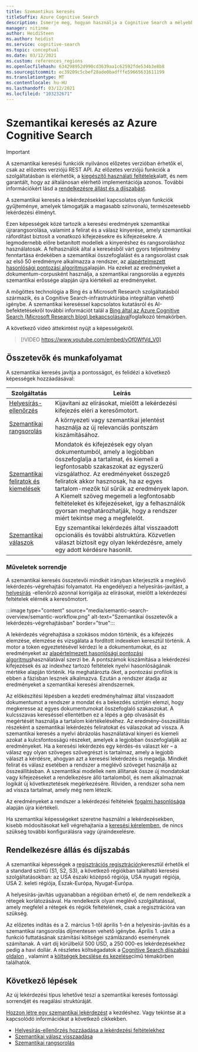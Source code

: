 ```yaml
---
title: Szemantikus keresés
titleSuffix: Azure Cognitive Search
description: Ismerje meg, hogyan használja a Cognitive Search a mélyebb tanulási szemantikai keresési modelleket a Bingből, hogy a keresési eredmények intuitívabbak legyenek.
manager: nitinme
author: HeidiSteen
ms.author: heidist
ms.service: cognitive-search
ms.topic: conceptual
ms.date: 03/12/2021
ms.custom: references_regions
ms.openlocfilehash: 634298952d990cd3639aa1c62592fde534b3e8b8
ms.sourcegitcommit: ec39209c5cbef28ade0badfffe59665631611199
ms.translationtype: MT
ms.contentlocale: hu-HU
ms.lasthandoff: 03/12/2021
ms.locfileid: "103232671"
---
```

# <a name="semantic-search-in-azure-cognitive-search"></a>Szemantikai keresés az Azure Cognitive Search

> [!IMPORTANT]
> A szemantikai keresési funkciók nyilvános előzetes verzióban érhetők el, csak az előzetes verziójú REST API. Az előzetes verziójú funkciók a szolgáltatásban is elérhetők, a [kiegészítő használati feltételek](https://azure.microsoft.com/support/legal/preview-supplemental-terms/)alatt, és nem garantált, hogy az általánosan elérhető implementációja azonos. További információkért lásd a [rendelkezésre állást és a díjszabást](semantic-search-overview.md#availability-and-pricing).

A szemantikai keresés a lekérdezésekkel kapcsolatos olyan funkciók gyűjteménye, amelyek támogatják a magasabb színvonalú, természetesebb lekérdezési élményt. 

Ezen képességek közé tartozik a keresési eredmények szemantikai újrarangsorolása, valamint a felirat és a válasz kinyerése, amely szemantikai ráfordítást biztosít a vonatkozó kifejezésekre és kifejezésekre. A legmodernebb előre betanított modellek a kinyeréshez és rangsoroláshoz használatosak. A felhasználók által a keresésből várt gyors teljesítmény fenntartása érdekében a szemantikai összefoglalást és a rangsorolást csak az első 50 eredményre alkalmazza a rendszer, az [alapértelmezett hasonlósági pontozási algoritmus](index-similarity-and-scoring.md#similarity-ranking-algorithms)alapján. Ha ezeket az eredményeket a dokumentum-corpusként használja, a szemantikai rangsorolás a egyezés szemantikai erőssége alapján újra kiértékeli az eredményeket.

A mögöttes technológia a Bing és a Microsoft Research szolgáltatásból származik, és a Cognitive Search-infrastruktúrába integráltan vehető igénybe. A szemantikai kereséssel kapcsolatos kutatásról és AI-befektetésekről további információt talál a [Bing által az Azure Cognitive Search (Microsoft Research blog) bekapcsolásával](https://www.microsoft.com/research/blog/the-science-behind-semantic-search-how-ai-from-bing-is-powering-azure-cognitive-search/)foglalkozó témakörben.

A következő videó áttekintést nyújt a képességekről.

> [!VIDEO https://www.youtube.com/embed/yOf0WfVd_V0]

## <a name="components-and-workflow"></a>Összetevők és munkafolyamat

A szemantikai keresés javítja a pontosságot, és felidézi a következő képességek hozzáadásával:

| Szolgáltatás | Leírás |
|---------|-------------|
| [Helyesírás-ellenőrzés](speller-how-to-add.md) | Kijavítani az elírásokat, mielőtt a lekérdezési kifejezés eléri a keresőmotort. |
| [Szemantikai rangsorolás](semantic-ranking.md) | A környezeti vagy szemantikai jelentést használja az új relevanciás pontszám kiszámításához. |
| [Szemantikai feliratok és kiemelések](semantic-how-to-query-request.md) | Mondatok és kifejezések egy olyan dokumentumból, amely a legjobban összefoglalja a tartalmat, és kiemeli a legfontosabb szakaszokat az egyszerű vizsgálathoz. Az eredményeket összegző feliratok akkor hasznosak, ha az egyes tartalom-mezők túl sűrűk az eredmények lapon. A Kiemelt szöveg megemeli a legfontosabb feltételeket és kifejezéseket, így a felhasználók gyorsan meghatározhatják, hogy a rendszer miért tekintse meg a megfelelőt. |
| [Szemantikai válaszok](semantic-answers.md) | Egy szemantikai lekérdezés által visszaadott opcionális és további alstruktúra. Közvetlen választ biztosít egy olyan lekérdezésre, amely egy adott kérdésre hasonlít. |

### <a name="order-of-operations"></a>Műveletek sorrendje

A szemantikai keresés összetevői mindkét irányban kiterjesztik a meglévő lekérdezés-végrehajtási folyamatot. Ha engedélyezi a helyesírás-javítást, a [helyesírás](speller-how-to-add.md) -ellenőrző azonnal korrigálja az elírásokat, mielőtt a lekérdezési feltételek elérnék a keresőmotort.

:::image type="content" source="media/semantic-search-overview/semantic-workflow.png" alt-text="Szemantikai összetevők a lekérdezés-végrehajtásban" border="true":::

A lekérdezés végrehajtása a szokásos módon történik, és a kifejezés elemzése, elemzése és vizsgálata a fordított indexeken keresztül történik. A motor a token egyeztetésével kérdezi le a dokumentumokat, és az eredményeket az [alapértelmezett hasonlósági pontozási algoritmus](index-similarity-and-scoring.md#similarity-ranking-algorithms)használatával szerzi be. A pontszámok kiszámítása a lekérdezési kifejezések és az indexhez tartozó feltételek nyelvi hasonlóságának mértéke alapján történik. Ha meghatározta őket, a pontozási profilok is ebben a fázisban lesznek alkalmazva. Ezután a rendszer átadja az eredményeket a szemantikai keresési alrendszernek.

Az előkészítési lépésben a kezdeti eredményhalmaz által visszaadott dokumentumot a rendszer a mondat és a bekezdés szintjén elemzi, hogy megkeresse az egyes dokumentumokat összefoglaló szakaszokat. A kulcsszavas kereséssel ellentétben ez a lépés a gép olvasását és megértését használja a tartalom kiértékeléséhez. Az eredmény-összeállítás részeként a szemantikai lekérdezés feliratokat és válaszokat ad vissza. A szemantikai keresés a nyelvi ábrázolás használatával kinyeri és kiemeli azokat a kulcsfontosságú részeket, amelyek a legjobban összefoglalják az eredményeket. Ha a keresési lekérdezés egy kérdés-és választ kér – a válasz egy olyan szöveges szövegrészt is tartalmaz, amely a legjobb választ a kérdésre, ahogyan azt a keresési lekérdezés is megadja. Mindkét felirat és válasz esetében a rendszer a meglévő szöveget használja az összeállításban. A szemantikai modellek nem állítanak össze új mondatokat vagy kifejezéseket a rendelkezésre álló tartalomból, és nem alkalmaznak logikát új következtetések megérkezésére. Röviden, a rendszer soha nem ad vissza tartalmat, amely még nem létezik.

Az eredményeket a rendszer a lekérdezési feltételek [fogalmi hasonlósága](semantic-ranking.md) alapján újra kiértékeli.

Ha szemantikai képességeket szeretne használni a lekérdezésekben, kisebb módosításokat kell végrehajtania a [keresési kérelemben](semantic-how-to-query-request.md), de nincs szükség további konfigurálásra vagy újraindexelésre.

## <a name="availability-and-pricing"></a>Rendelkezésre állás és díjszabás

A szemantikai képességek a [regisztrációs regisztráción](https://aka.ms/SemanticSearchPreviewSignup)keresztül érhetők el a standard szintű (S1, S2, S3), a következő régiókban található keresési szolgáltatásokban: az USA északi középső régiója, USA nyugati régiója, USA 2. keleti régiója, Észak-Európa, Nyugat-Európa. 

A helyesírás-javítás ugyanabban a régióban érhető el, de nem rendelkezik a rétegek korlátozásával. Ha rendelkezik olyan meglévő szolgáltatással, amely megfelel a rétegek és régiók feltételének, csak a regisztrációra van szükség.

Az előzetes indítás és a 2. március 1-től április 1-én a helyesírás-javítás és a szemantikai rangsorolás díjmentesen vehető igénybe. Április 1. után a funkció futtatásának számítási költségei számlázandó eseménynek számítanak. A várt díj körülbelül 500 USD, a 250 000-es lekérdezésekhez pedig a havi dollár. A részletes költségadatok a [Cognitive Search díjszabási oldalon](https://azure.microsoft.com/pricing/details/search/) , valamint a [költségek becslése és kezelése](search-sku-manage-costs.md)című témakörben találhatók.

## <a name="next-steps"></a>Következő lépések

Az új lekérdezési típus lehetővé teszi a szemantikai keresés fontossági sorrendjét és reagálási struktúráját.

[Hozzon létre egy szemantikai lekérdezést](semantic-how-to-query-request.md) a kezdéshez. Vagy tekintse át a kapcsolódó információkat a következő cikkekben.

+ [Helyesírás-ellenőrzés hozzáadása a lekérdezési feltételekhez](speller-how-to-add.md)
+ [Szemantikai válasz visszaadása](semantic-answers.md)
+ [Szemantikai rangsorolás](semantic-ranking.md)